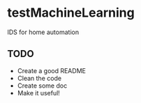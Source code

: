 # testMachineLearning
IDS for home automation 
## TODO

* Create a good README
* Clean the code
* Create some doc
* Make it useful!
